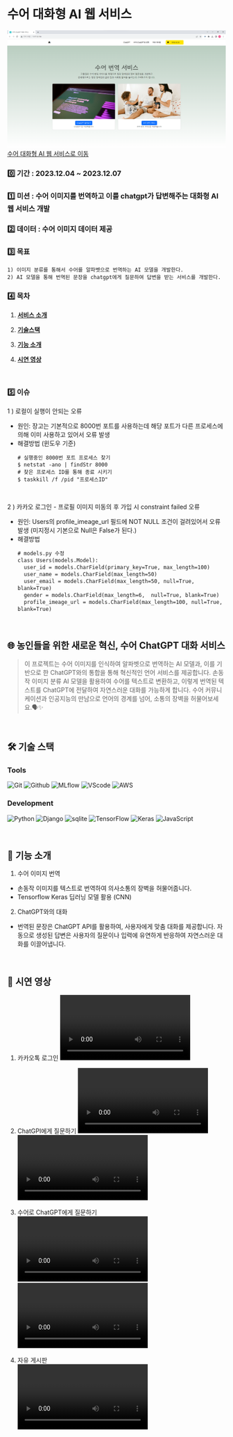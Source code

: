 # 수어 대화형 AI 웹 서비스

![](/static/image/image.png)
<a href="http://13.57.32.184/">수어 대화형 AI 웹 서비스로 이동</a>


### 0️⃣ 기간 : 2023.12.04 ~ 2023.12.07<br/>

### 1️⃣ 미션 : 수어 이미지를 번역하고 이를 chatgpt가 답변해주는 대화형 AI 웹 서비스 개발<br/>

### 2️⃣ 데이터 : 수어 이미지 데이터 제공
  
### 3️⃣ 목표 
    1) 이미지 분류를 통해서 수어를 알파벳으로 번역하는 AI 모델을 개발한다.
    2) AI 모델을 통해 번역된 문장을 chatgpt에게 질문하여 답변을 받는 서비스를 개발한다. 

### 4️⃣ 목차

1. [**서비스 소개**](#service)

2. [**기술스택**](#stacks)

3. [**기능 소개**](#func)

4. [**시연 영상**](#testing)

<br />

### 5️⃣ 이슈
1 ) 로컬이 실행이 안되는 오류
  - 원인: 장고는 기본적으로 8000번 포트를 사용하는데 해당 포트가 다른 프로세스에 의해 이미 사용하고 있어서 오류 발생
  - 해결방법 (윈도우 기준)
    ```
    # 실행중인 8000번 포트 프로세스 찾기
    $ netstat -ano | findStr 8000
    # 찾은 프로세스 ID를 통해 종료 시키기
    $ taskkill /f /pid "프로세스ID"
    ```
<br/>

2 ) 카카오 로그인 - 프로필 이미지 미동의 후 가입 시 constraint failed 오류
  - 원인: Users의 profile_imeage_url 필드에 NOT NULL 조건이 걸려있어서 오류 발생 (미지정시 기본으로 Null은 False가 된다.)
  - 해결방법
    ```
    # models.py 수정
    class Users(models.Model):
      user_id = models.CharField(primary_key=True, max_length=100)
      user_name = models.CharField(max_length=50)
      user_email = models.CharField(max_length=50, null=True, blank=True)
      gender = models.CharField(max_length=6,  null=True, blank=True)
      profile_imeage_url = models.CharField(max_length=100, null=True, blank=True)
    ```

<br />

<div id="service">
 
  ## 🌐 농인들을 위한 새로운 혁신, 수어 ChatGPT 대화 서비스

  >이 프로젝트는 수어 이미지를 인식하여 알파벳으로 번역하는 AI 모델과, 이를 기반으로 한 ChatGPT와의 통합을 통해 혁신적인 언어 서비스를 제공합니다. 손동작 이미지 분류 AI 모델을 활용하여 수어를 텍스트로 변환하고, 이렇게 번역된 텍스트를 ChatGPT에 전달하여 자연스러운 대화를 가능하게 합니다. 수어 커뮤니케이션과 인공지능의 만남으로 언어의 경계를 넘어, 소통의 장벽을 허물어보세요.🗣️✨
</div><br />

<div id="stacks">

  ## 🛠️ 기술 스택
  ### Tools
  ![Git](https://img.shields.io/badge/Git-F05032?style=for-the-badge&logo=Git&logoColor=white)
  ![Github](https://img.shields.io/badge/GitHub-181717?style=for-the-badge&logo=GitHub&logoColor=white)
  ![MLflow](https://img.shields.io/badge/MLflow-0194E2?style=for-the-badge&logo=MLflow&logoColor=white)
  ![VScode](https://img.shields.io/badge/Visual%20Studio%20Code-007ACC?style=for-the-badge&logo=VisualStudioCode&logoColor=white)
  ![AWS](https://img.shields.io/badge/aws-232F3E?style=for-the-badge&logo=amazonaws&logoColor=white)
  
  ### Development
  ![Python](https://img.shields.io/badge/Python-3776AB?style=for-the-badge&logo=Python&logoColor=white)
  ![Django](https://img.shields.io/badge/django-003B57?style=for-the-badge&logo=Django&logoColor=white)
  ![sqlite](https://img.shields.io/badge/sqlite-4479A1?style=for-the-badge&logo=sqlite&logoColor=white)
  ![TensorFlow](https://img.shields.io/badge/TensorFlow-FF6F00?style=for-the-badge&logo=TensorFlow&logoColor=white)
  ![Keras](https://img.shields.io/badge/Keras-D00000?style=for-the-badge&logo=Keras&logoColor=white)
  ![JavaScript](https://img.shields.io/badge/JavaScript-F7DF1E?style=for-the-badge&logo=Javascript&logoColor=white)
  
</div><br />

<div id="func">

  ## 🤖 기능 소개

  1. 수어 이미지 번역 
  - 손동작 이미지를 텍스트로 번역하여 의사소통의 장벽을 허물어줍니다.
  - Tensorflow Keras 딥러닝 모델 활용 (CNN)
  
  2. ChatGPT와의 대화
  - 번역된 문장은 ChatGPT API를 활용하여, 사용자에게 맞춤 대화를 제공합니다. 자동으로 생성된 답변은 사용자의 질문이나 입력에 유연하게 반응하여 자연스러운 대화를 이끌어냅니다.

</div><br />

<div id="testing">

  ## 🎥 시연 영상
  1. 카카오톡 로그인
  <video src="https://github.com/undervi/sign-chatgpt-web/assets/95211722/bc4350ae-6b3b-404e-b918-98494c6a90d4"></video><br/>
  
  2. ChatGPI에게 질문하기
  <video src="https://github.com/undervi/sign-chatgpt-web/assets/95211722/706f566b-b84e-4064-bc2e-2a91a3cc36f7"></video>
  <video src="https://github.com/undervi/sign-chatgpt-web/assets/95211722/7a98965e-fa0d-4009-aa94-6e4ef2d4d0c2"></video><br/>

  3. 수어로 ChatGPT에게 질문하기
  <video src="https://github.com/undervi/sign-chatgpt-web/assets/95211722/2629a635-4864-40c9-a85b-d7b87a94177f"></video>
  <video src="https://github.com/undervi/sign-chatgpt-web/assets/95211722/301a9b20-c172-4cb7-a16f-561d3d6934fa"></video><br/>

  4. 자유 게시판  
  <video src="https://github.com/undervi/sign-chatgpt-web/assets/95211722/f4486a30-d78d-4151-90a6-8bc267eca17d"></video>

</div>
